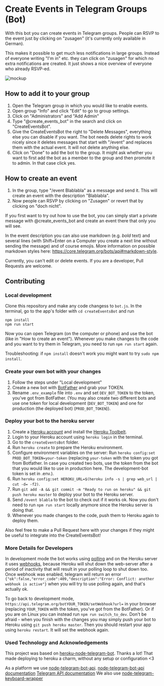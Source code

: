 # Create Events in Telegram Groups (Bot)

With this bot you can create events in Telegram groups. People can RSVP to the event just by clicking on "zusagen" (it's currently only available in German).

This makes it possible to get much less notifications in large groups. Instead of everyone writing "I'm in" etc. they can click on "zusagen" for which no extra notifications are created. It just shows a nice overview of everyone who already RSVP-ed.

![mockup](https://user-images.githubusercontent.com/3832093/63650179-21ca7580-c748-11e9-8992-860c6e54c317.jpg)


## How to add it to your group

1. Open the Telegram group in which you would like to enable events.
2. Open group "Info" and click "Edit" to go to group settings.
3. Click on "Administrators" and "Add Admin"
4. Type "@create_events_bot" in the search and click on "CreateEventsBot".
5. Give the CreateEventsBot the right to "Delete Messages", everything else you can disable if you want.
   The bot needs delete rights to work nicely since it deletes messages that start with "/event" and replaces them with the actual event. It will not delete anything else.
6. Click on "Done" to add the bot to the group. It might ask whether you want to first add the bot as a member to the group and then promote it to admin. In that case click yes.

## How to create an event

1. In the group, type "/event Blablabla" as a message and send it. This will create an event with the description "Blablabla".
2. Now people can RSVP by clicking on "Zusagen" or revert that by clicking on "doch nicht".

If you first want to try out how to use the bot, you can simply start a private message with @create_events_bot and create an event there that only you will see.

In the event description you can also use markdown (e.g. _bold_ text) and several lines (with Shift+Enter on a Computer you create a next line without sending the message) and of course emojis. More information on possible markdown styles here: https://core.telegram.org/bots/api#markdown-style.

Currently, you can't edit or delete events. If you are a developer, Pull Requests are welcome.

## Contributing

### Local development

Clone this repository and make any code changess to `bot.js`. In the terminal, go to the app's folder with `cd createEventsBot` and run

```
npm install
npm run start
```

Now you can open Telegram (on the computer or phone) and use the bot (like in "How to create an event"). Whenever you make changes to the code and you want to try them in Telegram, you need to run `npm run start` again.

Troubleshooting: if `npm install` doesn't work you might want to try `sudo npm install`.

### Create your own bot with your changes

1. Follow the steps under "Local development"
2. Create a new bot with [BotFather](https://core.telegram.org/bots#3-how-do-i-create-a-bot) and grab your TOKEN.
3. Rename `.env_example` file into `.env` and set `DEV_BOT_TOKEN` to the token, you've got from BotFather.
   (You may also create two different bots and use one token for local development (`DEV_BOT_TOKEN`) and one for production (the deployed bot) (`PROD_BOT_TOKEN`)).

### Deploy your bot to the heroku server

1. Create a [Heroku account](https://heroku.com) and install the [Heroku Toolbelt](https://toolbelt.heroku.com/).
2. Login to your Heroku account using `heroku login` in the terminal.
3. Go to the `createEventsBot` folder.
4. Run `heroku create` to prepare the Heroku environment.
5. Configure environment variables on the server: Run `heroku config:set PROD_BOT_TOKEN=your-token` (replacing `your-token` with the token you got from Botfather. In case you created two bots, use the token from the bot that you would like to use in production here. The development-bot token is set in .env.).
6. Run `heroku config:set HEROKU_URL=$(heroku info -s | grep web_url | cut -d= -f2)`.
7. Run `git add -A && git commit -m "Ready to run on heroku" && git push heroku master` to deploy your bot to the Heroku server.
8. Send `/event blabla` to the bot to check out if it works ok. Now you don't need to run `npm run start` locally anymore since the Heroku server is doing that.
9. Whenever you made changes to the code, push them to Heroku again to deploy them.

Also feel free to make a Pull Request here with your changes if they might be useful to integrate into the CreateEventsBot!

### More Details for Developers

In development mode the bot works using [polling](https://en.wikipedia.org/wiki/Push_technology#Long_polling) and on the Heroku server it uses [webhooks](https://core.telegram.org/bots/api#setwebhook), because Heroku will shut down the web-server after a period of inactivity that will result in your polling loop to shut down too. Once webhook was enabled, telegram will return an error `{"ok":false,"error_code":409,"description":"Error: Conflict: another webhook is active"}` when you will try to use polling again, and that's actually ok.

To go back to development mode, `https://api.telegram.org/botYOUR_TOKEN/setWebhook?url=` in your browser (replacing `YOUR_TOKEN` with the token, you've got from the BotFather). Or if you are on Linux you can instead run `npm run switch_to_dev`.
Don't be afraid - when you finish with the changes you may simply push your bot to Heroku using `git push heroku master`. Then you should restart your app using `heroku restart`. It will set the webhook again.

### Used Technology and Acknowledgements

This project was based on [heroku-node-telegram-bot](https://github.com/odditive/heroku-node-telegram-bot). Thanks a lot! That made deploying to heroku a charm, without any setup or configuration <3

As a platform we use [node-telegram-bot-api](https://github.com/yagop/node-telegram-bot-api).
[node-telegram-bot-api documentation](https://github.com/yagop/node-telegram-bot-api/blob/0b8ca03b54ac3361c2f656e2fa23c0e4423e49e5/doc/api.md)
[Telegram API documentation](https://core.telegram.org/bots/api)
We also use [node-telegram-keyboard-wrapper](https://github.com/alexandercerutti/node-telegram-keyboard-wrapper.)
